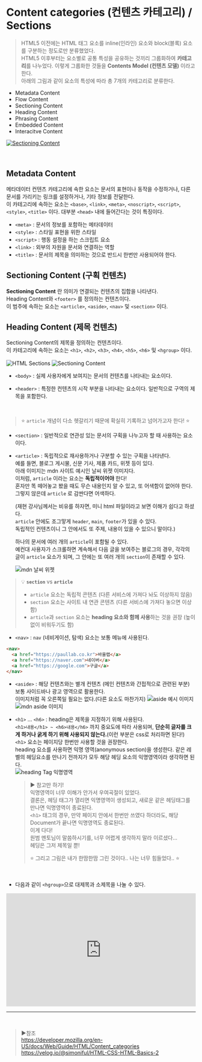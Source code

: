 # Content categories (컨텐츠 카테고리) / Sections

> HTML5 이전에는 HTML 태그 요소를 inline(인라인) 요소와 block(블록) 요소를 구분하는 정도로만 분류했었다.  
> HTML5 이후부터는 요소별로 공통 특성을 공유하는 것끼리 그룹화하여 **카테고리**를 나누었다. 이렇게 그룹화한 것들을 **Contents Model (컨텐츠 모델)** 이라고 한다.  
> 아래의 그림과 같이 요소의 특성에 따라 총 7개의 카테고리로 분류한다.

- Metadata Content
- Flow Content
- Sectioning Content
- Heading Content
- Phrasing Content
- Embedded Content
- Interacitve Content

[![Sectioning Content](https://developer.mozilla.org/en-US/docs/Web/Guide/HTML/Content_categories/content_categories_venn.png)](https://developer.mozilla.org/en-US/docs/Web/Guide/HTML/Content_categories)

<br>

## Metadata Content

메타데이터 컨텐츠 카테고리에 속한 요소는 문서의 표현이나 동작을 수정하거나, 다른 문서를 가리키는 링크를 설정하거나, 기타 정보를 전달한다.  
이 카테고리에 속하는 요소는 `<base>`, `<link>`, `<meta>`, `<noscript>`, `<script>`, `<style>`, `<title>` 이다. 대부분 `<head>` 내에 들어간다는 것이 특징이다.

- `<meta>` : 문서의 정보를 포함하는 메타데이터
- `<style>` : 스타일 표현을 위한 스타일
- `<script>` : 행동 설정을 하는 스크립트 요소
- `<link>` : 외부의 자원을 문서와 연결하는 역할
- `<title>` : 문서의 제목을 의미하는 것으로 반드시 한번만 사용되어야 한다.

## Sectioning Content (구획 컨텐츠)

**Sectioning Content** 란 의미가 연결되는 컨텐츠의 집합을 나타낸다.  
Heading Content와 `<footer>` 를 정의하는 컨텐츠이다.  
이 범주에 속하는 요소는 `<article>`, `<aside>`, `<nav>` 및 `<section>` 이다.

## Heading Content (제목 컨텐츠)

Sectioning Content의 제목을 정의하는 컨텐츠이다.  
이 카테고리에 속하는 요소는 `<h1>`, `<h2>`, `<h3>`, `<h4>`, `<h5>`, `<h6>` 및 `<hgroup>` 이다.  
<br>
![HTML Sections](https://paullabworkspace.notion.site/image/https%3A%2F%2Fs3-us-west-2.amazonaws.com%2Fsecure.notion-static.com%2Faf935819-7f52-4de6-bdcb-a658a4ed1d01%2Fsection_fin.png?table=block&id=7af6cb15-bf67-4339-9e44-42c5ac77ded8&spaceId=579fe283-28aa-489d-ae65-d683304becfc&width=2000&userId=&cache=v2)
![Sectioning Content](https://paullabworkspace.notion.site/image/https%3A%2F%2Fs3-us-west-2.amazonaws.com%2Fsecure.notion-static.com%2F561ed611-72a9-4e72-af3a-4daeb19c9909%2FUntitled.png?table=block&id=0905182b-4083-40d3-9314-aae473fc6ddf&spaceId=579fe283-28aa-489d-ae65-d683304becfc&width=2000&userId=&cache=v2)

- `<body>` : 실제 사용자에게 보여지는 문서의 컨텐츠를 나타내는 요소이다.

- `<header>` : 특정한 컨텐츠의 시작 부분을 나타내는 요소이다. 일반적으로 구역의 제목을 포함한다.

<br>

> ⭐️ `article` 개념이 다소 헷갈리기 때문에 확실히 기록하고 넘어가고자 한다! ⭐️

- `<section>` : 일반적으로 연관성 있는 문서의 구획을 나누고자 할 때 사용하는 요소이다.

- `<article>` : 독립적으로 재사용하거나 구분할 수 있는 구획을 나타낸다.  
  예를 들면, 블로그 게시물, 신문 기사, 제품 카드, 위젯 등이 있다.  
  아래 이미지는 mdn 사이트 예시인 날씨 위젯 이미지다.  
  이처럼, `article` 이라는 요소는 **독립적이어야** 한다!  
  혼자만 똑 떼어놓고 봤을 때도 무슨 내용인지 알 수 있고, 또 어색함이 없어야 한다.  
  그렇지 않은데 `article` 로 감싼다면 어색하다.

  (재현 강사님께서는 비유를 하자면, 미니 html 파일이라고 보면 이해가 쉽다고 하셨다.  
  `article` 안에도 조그맣게 `header`, `main`, `footer`가 있을 수 있다.  
  독립적인 컨텐츠이니 그 안에서도 또 주제, 내용이 있을 수 있으니 말이다.)

  하나의 문서에 여러 개의 `article`이 포함될 수 있다.  
  예컨대 사용자가 스크롤하면 계속해서 다음 글을 보여주는 블로그의 경우, 각각의 글이 `article` 요소가 되며, 그 안에는 또 여러 개의 `section`이 존재할 수 있다.

  ![mdn 날씨 위젯](/imgs/widget.png)

> 💡 **`section`** vs **`article`**
>
> - `article` 요소는 독립적 콘텐츠 (다른 서비스에 가져다 놔도 이상하지 않음)
> - `section` 요소는 사이트 내 연관 콘텐츠 (다른 서비스에 가져다 놓으면 이상함)
> - `article`과 `section` 요소는 **heading 요소와 함께 사용**하는 것을 권장 (높이 없이 비워두기도 함)

- `<nav>` : `nav` (네비게이션, 탐색) 요소는 보통 메뉴에 사용된다.

```html
<nav>
  <a href="https://paullab.co.kr">바울랩</a>
  <a href="https://naver.com">네이버</a>
  <a href="https://google.com">구글</a>
</nav>
```

- `<aside>` : 해당 컨텐츠와는 별개 컨텐츠 (메인 컨텐츠와 간접적으로 관련된 부분)  
  보통 사이드바나 광고 영역으로 활용한다.  
  이미지처럼 꼭 오른쪽일 필요는 없다.(다른 요소도 마찬가지)
  ![aside 예시 이미지](https://paullabworkspace.notion.site/image/https%3A%2F%2Fs3-us-west-2.amazonaws.com%2Fsecure.notion-static.com%2Fa95fa398-2fb0-48ca-8371-9550dbc0535c%2FUntitled.png?table=block&id=35739c03-d01f-4a2d-9121-744d15d4cdf3&spaceId=579fe283-28aa-489d-ae65-d683304becfc&width=2000&userId=&cache=v2)  
  ![mdn aside 이미지](/imgs/aside-img.png)

- `<h1>` ... `<h6>` : heading은 제목을 지정하기 위해 사용된다.  
   `<h1>내용</h1> ~ <h6>내용</h6>` 까지 중요도에 따라 사용되며, **단순히 글자를 크게 하거나 굵게 하기 위해 사용되지 않는다.**(이런 부분은 css로 처리하면 된다!)  
   `<h1>` 요소는 페이지당 한번만 사용할 것을 권장한다.  
   heading 요소를 사용하면 익명 영역(anonymous section)을 생성한다. 같은 레벨의 헤딩요소를 만나기 전까지가 모두 해당 헤딩 요소의 익명영역이라 생각하면 된다.  
   ![heading Tag 익명영역](/imgs/heading_Tag_anonymous_section.png)

  > ▶︎ 참고만 하기!  
  > 익명영역이 너무 이해가 안가서 우여곡절이 있었다.  
  > 결론은, 헤딩 태그가 열리면 익명영역이 생성되고, 새로운 같은 헤딩태그를 만나면 익명영역이 종료된다.  
  > `<h1>` 태그의 경우, 만약 페이지 안에서 한번만 쓰였다 하더라도, 해당 Document가 끝나면 익명영역도 종료된다.  
  > 이게 다다!  
  > 원범 멘토님이 말씀하시기를, 너무 어렵게 생각하지 말라 이르셨다...  
  > 헤딩은 그저 제목일 뿐!
  >
  > ⭐️ 그리고 그림은 내가 한땀한땀 그린 것이다.. 나는 너무 힘들었다.. ⭐️

  <br>

- 다음과 같이 `<hgroup>`으로 대제목과 소제목을 나눌 수 있다.

<iframe height="300" style="width: 100%;" scrolling="no" title="Untitled" src="https://codepen.io/bellnoona/embed/bGavpwe?default-tab=html%2Cresult&editable=true" frameborder="no" loading="lazy" allowtransparency="true" allowfullscreen="true">
  See the Pen <a href="https://codepen.io/bellnoona/pen/bGavpwe">
  Untitled</a> by Soohyeon Kim (<a href="https://codepen.io/bellnoona">@bellnoona</a>)
  on <a href="https://codepen.io">CodePen</a>.
</iframe>

<!-- footer -->

<!-- address -->

<br>

---

<br>

> ▶︎참조  
> <https://developer.mozilla.org/en-US/docs/Web/Guide/HTML/Content_categories>  
> <https://velog.io/@simoniful/HTML-CSS-HTML-Basics-2>
